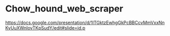 # Chow_hound_web_scraper
https://docs.google.com/presentation/d/1lTGktzEwhgGkPcBBCcvMmVxxNnKyUuXWnlovTKpSudY/edit#slide=id.p
